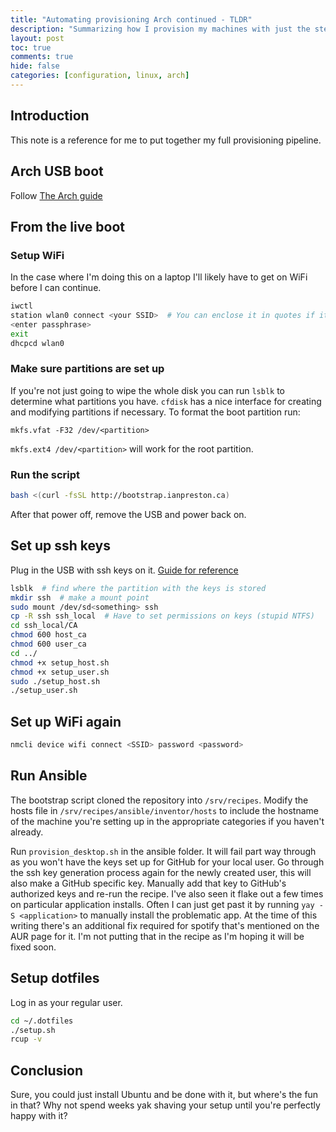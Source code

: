 ```yaml
---
title: "Automating provisioning Arch continued - TLDR"
description: "Summarizing how I provision my machines with just the steps to reproduce the process."
layout: post
toc: true
comments: true
hide: false
categories: [configuration, linux, arch]
---
```


## Introduction

This note is a reference for me to put together my full provisioning pipeline.

## Arch USB boot

Follow [The Arch guide](https://wiki.archlinux.org/index.php/USB_flash_installation_medium)

## From the live boot

### Setup WiFi

In the case where I'm doing this on a laptop I'll likely have to get on WiFi before I can continue.

```bash
iwctl
station wlan0 connect <your SSID>  # You can enclose it in quotes if it has spaces
<enter passphrase>
exit
dhcpcd wlan0
```

### Make sure partitions are set up

If you're not just going to wipe the whole disk you can run ```lsblk``` to determine what partitions you have. ```cfdisk``` has a nice interface for creating and modifying partitions if necessary. To format the boot partition run:

```mkfs.vfat -F32 /dev/<partition>```

```mkfs.ext4 /dev/<partition>``` will work for the root partition.

### Run the script

```bash
bash <(curl -fsSL http://bootstrap.ianpreston.ca)
```

After that power off, remove the USB and power back on.

## Set up ssh keys

Plug in the USB with ssh keys on it. [Guide for reference](http://blog.ianpreston.ca/2020/05/03/ssh.html)

```bash
lsblk  # find where the partition with the keys is stored
mkdir ssh  # make a mount point
sudo mount /dev/sd<something> ssh
cp -R ssh ssh_local  # Have to set permissions on keys (stupid NTFS)
cd ssh_local/CA
chmod 600 host_ca
chmod 600 user_ca
cd ../
chmod +x setup_host.sh
chmod +x setup_user.sh
sudo ./setup_host.sh
./setup_user.sh
```

## Set up WiFi again

```bash
nmcli device wifi connect <SSID> password <password>
```

## Run Ansible

The bootstrap script cloned the repository into ```/srv/recipes```. Modify the hosts file in ```/srv/recipes/ansible/inventor/hosts``` to include the hostname of the machine you're setting up in the appropriate categories if you haven't already.

Run ```provision_desktop.sh``` in the ansible folder. It will fail part way through as you won't have the keys set up for GitHub for your local user. Go through the ssh key generation process again for the newly created user, this will also make a GitHub specific key. Manually add that key to GitHub's authorized keys and re-run the recipe. I've also seen it flake out a few times on particular application installs. Often I can just get past it by running ```yay -S <application>``` to manually install the problematic app. At the time of this writing there's an additional fix required for spotify that's mentioned on the AUR page for it. I'm not putting that in the recipe as I'm hoping it will be fixed soon.

## Setup dotfiles

Log in as your regular user.

```bash
cd ~/.dotfiles
./setup.sh
rcup -v
```

## Conclusion

Sure, you could just install Ubuntu and be done with it, but where's the fun in that? Why not spend weeks yak shaving your setup until you're perfectly happy with it?
